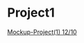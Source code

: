 # Project1
[Mockup-Project(1) 12/10](https://miro.com/app/board/uXjVPOtsU2I=/?share_link_id=104059636489)

